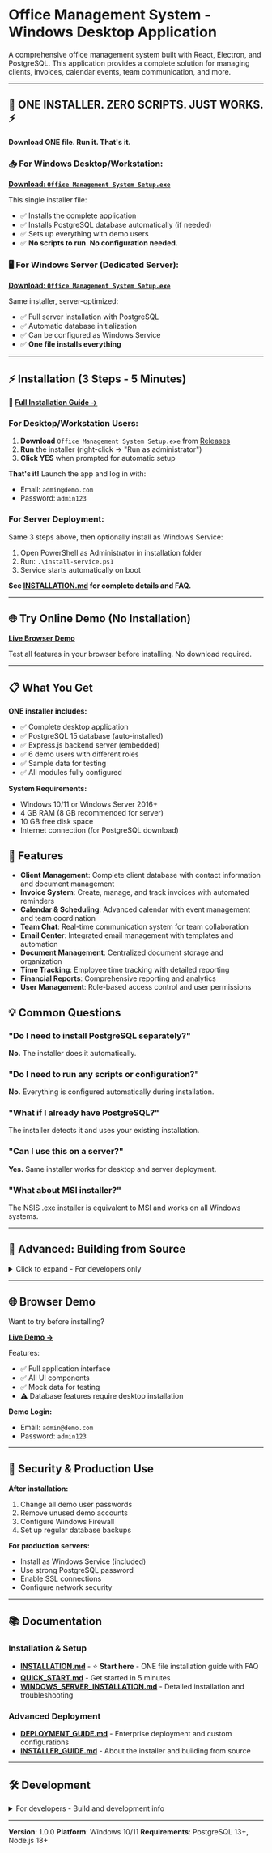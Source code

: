# Office Management System - Windows Desktop Application

A comprehensive office management system built with React, Electron, and PostgreSQL. This application provides a complete solution for managing clients, invoices, calendar events, team communication, and more.

---

## 🎯 **ONE INSTALLER. ZERO SCRIPTS. JUST WORKS.** ⚡

**Download ONE file. Run it. That's it.**

### 📥 For Windows Desktop/Workstation:
**[Download: `Office Management System Setup.exe`](https://github.com/Pawel-Sokolowski/ManagmentApp/releases)**

This single installer file:
- ✅ Installs the complete application
- ✅ Installs PostgreSQL database automatically (if needed)
- ✅ Sets up everything with demo users
- ✅ **No scripts to run. No configuration needed.**

### 🖥️ For Windows Server (Dedicated Server):
**[Download: `Office Management System Setup.exe`](https://github.com/Pawel-Sokolowski/ManagmentApp/releases)**

Same installer, server-optimized:
- ✅ Full server installation with PostgreSQL
- ✅ Automatic database initialization
- ✅ Can be configured as Windows Service
- ✅ **One file installs everything**

---

## ⚡ Installation (3 Steps - 5 Minutes)

**📘 [Full Installation Guide →](INSTALLATION.md)**

### For Desktop/Workstation Users:

1. **Download** `Office Management System Setup.exe` from [Releases](https://github.com/Pawel-Sokolowski/ManagmentApp/releases)
2. **Run** the installer (right-click → "Run as administrator")
3. **Click YES** when prompted for automatic setup

**That's it!** Launch the app and log in with:
- Email: `admin@demo.com`
- Password: `admin123`

### For Server Deployment:

Same 3 steps above, then optionally install as Windows Service:
1. Open PowerShell as Administrator in installation folder
2. Run: `.\install-service.ps1`
3. Service starts automatically on boot

**See [INSTALLATION.md](INSTALLATION.md) for complete details and FAQ.**

---

## 🌐 Try Online Demo (No Installation)

**[Live Browser Demo](https://pawel-sokolowski.github.io/ManagmentApp/)**

Test all features in your browser before installing. No download required.

---

## 📋 What You Get

**ONE installer includes:**
- ✅ Complete desktop application
- ✅ PostgreSQL 15 database (auto-installed)
- ✅ Express.js backend server (embedded)
- ✅ 6 demo users with different roles
- ✅ Sample data for testing
- ✅ All modules fully configured

**System Requirements:**
- Windows 10/11 or Windows Server 2016+
- 4 GB RAM (8 GB recommended for server)
- 10 GB free disk space
- Internet connection (for PostgreSQL download)

## 🚀 Features

- **Client Management**: Complete client database with contact information and document management
- **Invoice System**: Create, manage, and track invoices with automated reminders
- **Calendar & Scheduling**: Advanced calendar with event management and team coordination
- **Team Chat**: Real-time communication system for team collaboration
- **Email Center**: Integrated email management with templates and automation
- **Document Management**: Centralized document storage and organization
- **Time Tracking**: Employee time tracking with detailed reporting
- **Financial Reports**: Comprehensive reporting and analytics
- **User Management**: Role-based access control and user permissions

## 💡 Common Questions

### "Do I need to install PostgreSQL separately?"
**No.** The installer does it automatically.

### "Do I need to run any scripts or configuration?"
**No.** Everything is configured automatically during installation.

### "What if I already have PostgreSQL?"
The installer detects it and uses your existing installation.

### "Can I use this on a server?"
**Yes.** Same installer works for desktop and server deployment.

### "What about MSI installer?"
The NSIS .exe installer is equivalent to MSI and works on all Windows systems.

---

## 🔧 Advanced: Building from Source

<details>
<summary>Click to expand - For developers only</summary>

### Requirements
- Node.js 18+
- PostgreSQL 13+ (optional - installer can add it)

### Steps
1. Clone the repository:
   ```bash
   git clone https://github.com/Pawel-Sokolowski/ManagmentApp.git
   cd ManagmentApp
   ```

2. Install dependencies:
   ```bash
   npm install
   ```

3. Build Windows installer:
   ```bash
   npm run dist-win
   ```

The installer will be created in `dist-electron/` directory.

</details>

---

## 🌐 Browser Demo

Want to try before installing?

**[Live Demo →](https://pawel-sokolowski.github.io/ManagmentApp/)**

Features:
- ✅ Full application interface
- ✅ All UI components
- ✅ Mock data for testing
- ⚠️ Database features require desktop installation

**Demo Login:**
- Email: `admin@demo.com`
- Password: `admin123`

---

## 🔐 Security & Production Use

**After installation:**
1. Change all demo user passwords
2. Remove unused demo accounts
3. Configure Windows Firewall
4. Set up regular database backups

**For production servers:**
- Install as Windows Service (included)
- Use strong PostgreSQL password
- Enable SSL connections
- Configure network security

---

## 📚 Documentation

### Installation & Setup
- **[INSTALLATION.md](INSTALLATION.md)** - ⭐ **Start here** - ONE file installation guide with FAQ
- **[QUICK_START.md](QUICK_START.md)** - Get started in 5 minutes
- **[WINDOWS_SERVER_INSTALLATION.md](WINDOWS_SERVER_INSTALLATION.md)** - Detailed installation and troubleshooting

### Advanced Deployment
- **[DEPLOYMENT_GUIDE.md](DEPLOYMENT_GUIDE.md)** - Enterprise deployment and custom configurations
- **[INSTALLER_GUIDE.md](INSTALLER_GUIDE.md)** - About the installer and building from source

---

## 🛠️ Development

<details>
<summary>For developers - Build and development info</summary>

### Available Scripts
- `npm run dev` - Start development server
- `npm run electron-dev` - Start Electron with hot reload
- `npm run dist-win` - Build Windows installer
- `npm run demo` - Run browser demo locally

### Architecture
```
Office Management System/
├── src/                    # React frontend
├── server/                # Express.js backend  
├── public/                # Electron main process
├── scripts/               # Database setup
└── installer-resources/   # Installer scripts
```

</details>

---

**Version**: 1.0.0
**Platform**: Windows 10/11
**Requirements**: PostgreSQL 13+, Node.js 18+